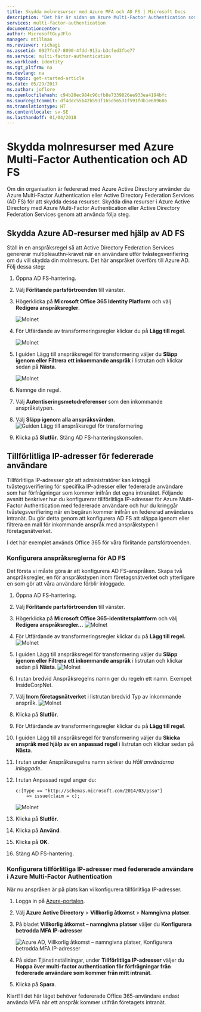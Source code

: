 ```yaml
---
title: Skydda molnresurser med Azure MFA och AD FS | Microsoft Docs
description: "Det här är sidan om Azure Multi-Factor Authentication som beskriver hur du kommer igång med Azure MFA och AD FS i molnet."
services: multi-factor-authentication
documentationcenter: 
author: MicrosoftGuyJFlo
manager: mtillman
ms.reviewer: richagi
ms.assetid: 0927fc67-8090-4fdd-913a-b3cfed3fbe77
ms.service: multi-factor-authentication
ms.workload: identity
ms.tgt_pltfrm: na
ms.devlang: na
ms.topic: get-started-article
ms.date: 05/29/2017
ms.author: joflore
ms.openlocfilehash: c94b20ec984c96cfb8e7339826ee933ea4194bfc
ms.sourcegitcommit: df4ddc55b42b593f165d56531f591fdb1e689686
ms.translationtype: HT
ms.contentlocale: sv-SE
ms.lasthandoff: 01/04/2018
---
```

# <a name="securing-cloud-resources-with-azure-multi-factor-authentication-and-ad-fs"></a>Skydda molnresurser med Azure Multi-Factor Authentication och AD FS
Om din organisation är federerad med Azure Active Directory använder du Azure Multi-Factor Authentication eller Active Directory Federation Services (AD FS) för att skydda dessa resurser. Skydda dina resurser i Azure Active Directory med Azure Multi-Factor Authentication eller Active Directory Federation Services genom att använda följa steg.

## <a name="secure-azure-ad-resources-using-ad-fs"></a>Skydda Azure AD-resurser med hjälp av AD FS
Ställ in en anspråksregel så att Active Directory Federation Services genererar multipleauthn-kravet när en användare utför tvåstegsverifiering om du vill skydda din molnresurs. Det här anspråket överförs till Azure AD. Följ dessa steg:


1. Öppna AD FS-hantering.
2. Välj **Förlitande partsförtroenden** till vänster.
3. Högerklicka på **Microsoft Office 365 Identity Platform** och välj **Redigera anspråksregler**.

   ![Molnet](./media/multi-factor-authentication-get-started-adfs-cloud/trustedip1.png)

4. För Utfärdande av transformeringsregler klickar du på **Lägg till regel**.

   ![Molnet](./media/multi-factor-authentication-get-started-adfs-cloud/trustedip2.png)

5. I guiden Lägg till anspråksregel för transformering väljer du **Släpp igenom eller Filtrera ett inkommande anspråk** i listrutan och klickar sedan på **Nästa**.

   ![Molnet](./media/multi-factor-authentication-get-started-adfs-cloud/trustedip3.png)

6. Namnge din regel. 
7. Välj **Autentiseringsmetodreferenser** som den inkommande anspråkstypen.
8. Välj **Släpp igenom alla anspråksvärden**.
    ![Guiden Lägg till anspråksregel för transformering](./media/multi-factor-authentication-get-started-adfs-cloud/configurewizard.png)
9. Klicka på **Slutför**. Stäng AD FS-hanteringskonsolen.

## <a name="trusted-ips-for-federated-users"></a>Tillförlitliga IP-adresser för federerade användare
Tillförlitliga IP-adresser gör att administratörer kan kringgå tvåstegsverifiering för specifika IP-adresser eller federerade användare som har förfrågningar som kommer inifrån det egna intranätet. Följande avsnitt beskriver hur du konfigurerar tillförlitliga IP-adresser för Azure Multi-Factor Authentication med federerade användare och hur du kringgår tvåstegsverifiering när en begäran kommer inifrån en federerad användares intranät. Du gör detta genom att konfigurera AD FS att släppa igenom eller filtrera en mall för inkommande anspråk med anspråkstypen I företagsnätverket.

I det här exemplet används Office 365 för våra förlitande partsförtroenden.

### <a name="configure-the-ad-fs-claims-rules"></a>Konfigurera anspråksreglerna för AD FS
Det första vi måste göra är att konfigurera AD FS-anspråken. Skapa två anspråksregler, en för anspråkstypen inom företagsnätverket och ytterligare en som gör att våra användare förblir inloggade.

1. Öppna AD FS-hantering.
2. Välj **Förlitande partsförtroenden** till vänster.
3. Högerklicka på **Microsoft Office 365-identitetsplattform** och välj **Redigera anspråksregler...**
   ![Molnet](./media/multi-factor-authentication-get-started-adfs-cloud/trustedip1.png)
4. För Utfärdande av transformeringsregler klickar du på **Lägg till regel.**
   ![Molnet](./media/multi-factor-authentication-get-started-adfs-cloud/trustedip2.png)
5. I guiden Lägg till anspråksregel för transformering väljer du **Släpp igenom eller Filtrera ett inkommande anspråk** i listrutan och klickar sedan på **Nästa**.
   ![Molnet](./media/multi-factor-authentication-get-started-adfs-cloud/trustedip3.png)
6. I rutan bredvid Anspråksregelns namn ger du regeln ett namn. Exempel: InsideCorpNet.
7. Välj **Inom företagsnätverket** i listrutan bredvid Typ av inkommande anspråk.
   ![Molnet](./media/multi-factor-authentication-get-started-adfs-cloud/trustedip4.png)
8. Klicka på **Slutför**.
9. För Utfärdande av transformeringsregler klickar du på **Lägg till regel**.
10. I guiden Lägg till anspråksregel för transformering väljer du **Skicka anspråk med hjälp av en anpassad regel** i listrutan och klickar sedan på **Nästa**.
11. I rutan under Anspråksregelns namn skriver du *Håll användarna inloggade*.
12. I rutan Anpassad regel anger du:

        c:[Type == "http://schemas.microsoft.com/2014/03/psso"]
            => issue(claim = c);
    ![Molnet](./media/multi-factor-authentication-get-started-adfs-cloud/trustedip5.png)
13. Klicka på **Slutför**.
14. Klicka på **Använd**.
15. Klicka på **OK**.
16. Stäng AD FS-hantering.

### <a name="configure-azure-multi-factor-authentication-trusted-ips-with-federated-users"></a>Konfigurera tillförlitliga IP-adresser med federerade användare i Azure Multi-Factor Authentication
När nu anspråken är på plats kan vi konfigurera tillförlitliga IP-adresser.

1. Logga in på [Azure-portalen](https://portal.com).
2. Välj **Azure Active Directory** > **Villkorlig åtkomst** > **Namngivna platser**.
3. På bladet **Villkorlig åtkomst – namngivna platser** väljer du **Konfigurera betrodda MFA IP-adresser**

   ![Azure AD, Villkorlig åtkomst – namngivna platser, Konfigurera betrodda MFA IP-adresser](./media/multi-factor-authentication-get-started-adfs-cloud/trustedip6.png)

4. På sidan Tjänstinställningar, under **Tillförlitliga IP-adresser** väljer du **Hoppa över multi-factor authentication för förfrågningar från federerade användare som kommer från mitt intranät**.  
5. Klicka på **Spara**.

Klart! I det här läget behöver federerade Office 365-användare endast  använda MFA när ett anspråk kommer utifrån företagets intranät.
